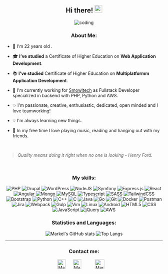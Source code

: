 <div align = "center"> 

  ## Hi there! <img src='https://github.com/TheDudeThatCode/TheDudeThatCode/blob/master/Assets/Hi.gif' width='24px' height='24px'>
  
  ![coding](https://user-images.githubusercontent.com/76633510/121884082-cac5d400-cd12-11eb-9511-f790b2fe1787.gif)
   ### About Me:
</div>

- 🎂 I'm 22 years old . 

- 🎓 **I’ve studied** a Certificate of Higher Education on **Web Application Development**.

- 📚 **I've studied** Certificate of Higher Education on **Multiplatformm Application Development**.

- 🦉  I'm currently working for [Smowltech](https://smowl.net/es/) as Fullstack Developer specialized in backend with PHP, Python and AWS.

- ✨ I'm passionate, creative, enthusiastic, dedicated, open minded and I love teamworking!

- 💡 I'm always learning new things.

- 🎵 In my free time I love playing music, reading and hanging out with my friends.
  
<br>

> *Quality means doing it right when no one is looking - Henry Ford.*

<br>

  <div align = "center"> 
  
   ### My skills:
   
   <img alt="PHP" src="https://img.shields.io/badge/PHP-777BB4?style=for-the-badge&logo=php&logoColor=white">
   <img alt="Drupal" src="https://img.shields.io/badge/Drupal-blue.svg?style=for-the-badge&logo=drupal&logoColor=white">
   <img alt="WordPress" src="https://img.shields.io/badge/WordPress-violet.svg?style=for-the-badge&logo=wordpress&logoColor=white">

   <img alt="NodeJS" src="https://img.shields.io/badge/node.js-6DA55F?style=for-the-badge&logo=node.js&logoColor=white"/>
   <img alt="Symfony" src="https://img.shields.io/badge/symfony-%23000000.svg?style=for-the-badge&logo=symfony&logoColor=white">
   <img alt="Express.js" src="https://img.shields.io/badge/express.js-%23404d59.svg?style=for-the-badge&logo=express&logoColor=%2361DAFB"/>
   <img alt="React" src="https://img.shields.io/badge/react-%2320232a.svg?style=for-the-badge&logo=react&logoColor=%2361DAFB"/>
   <img alt="Angular" src="https://img.shields.io/badge/angular-%23DD0031.svg?style=for-the-badge&logo=angular&logoColor=white"/>
   <img alt="Mongo" src="https://img.shields.io/badge/MongoDB-4EA94B?style=for-the-badge&logo=mongodb&logoColor=white" />
   <img alt="MySQL" src="https://img.shields.io/badge/mysql-%2300f.svg?style=for-the-badge&logo=mysql&logoColor=white" />
   <img alt="Typescript" src="https://img.shields.io/badge/typescript-%23007ACC.svg?style=for-the-badge&logo=typescript&logoColor=white">

   <img alt="SASS" src="https://img.shields.io/badge/SASS-hotpink.svg?style=for-the-badge&logo=SASS&logoColor=white"/>
   <img alt="TailwindCSS" src="https://img.shields.io/badge/tailwindcss-%2338B2AC.svg?style=for-the-badge&logo=tailwind-css&logoColor=white"/>
   <img alt="Bootstrap" src="https://img.shields.io/badge/bootstrap-%23563D7C.svg?style=for-the-badge&logo=bootstrap&logoColor=white"/>
  
   <img alt="Python" src="https://img.shields.io/badge/Python-3776AB?style=for-the-badge&logo=python&logoColor=white">
   <img alt="C++" src="https://img.shields.io/badge/C%2B%2B-00599C?style=for-the-badge&logo=c%2B%2B&logoColor=white">
   <img alt="C" src="https://img.shields.io/badge/c-%2300599C.svg?style=for-the-badge&logo=c&logoColor=white"/>
   <img alt="Java" src="https://img.shields.io/badge/Java-ED8B00?style=for-the-badge&logo=java&logoColor=white">
   <img alt="Go" src="https://img.shields.io/badge/GO-5C2D91?style=for-the-badge&logo=go&logoColor=white">
  
   <img alt="Git" src="https://img.shields.io/badge/Git-F05032?style=for-the-badge&logo=git&logoColor=white">
   <img alt="Docker" src="https://img.shields.io/badge/Docker-blue?style=for-the-badge&logo=docker&logoColor=white">
   <img alt="Postman" src="https://img.shields.io/badge/Postman-FF6C37?style=for-the-badge&logo=postman&logoColor=white">
   <img alt="Jira" src="https://img.shields.io/badge/jira-%230A0FFF.svg?style=for-the-badge&logo=jira&logoColor=white"> 
   <img alt="Webpack" src="https://img.shields.io/badge/webpack-%238DD6F9.svg?style=for-the-badge&logo=webpack&logoColor=black" />
   <img alt="Gulp" src="https://img.shields.io/badge/GULP-%23CF4647.svg?style=for-the-badge&logo=gulp&logoColor=white" />

   <img alt="Vim" src="https://img.shields.io/badge/VIM-%2311AB00.svg?style=for-the-badge&logo=vim&logoColor=white"/>
   <img alt="Linux" src="https://img.shields.io/badge/Linux-FCC624?style=for-the-badge&logo=linux&logoColor=black">
   <img alt="Android" src="https://img.shields.io/badge/Android-3DDC84?style=for-the-badge&logo=android&logoColor=white">
  
   <img alt="HTML5" src="https://img.shields.io/badge/HTML5-E34F26?style=for-the-badge&logo=html5&logoColor=white">
   <img alt="CSS" src="https://img.shields.io/badge/CSS-239120?&style=for-the-badge&logo=css3&logoColor=white">
   <img alt="JavaScript" src="https://img.shields.io/badge/JavaScript-F7DF1E?style=for-the-badge&logo=javascript&logoColor=black">
   <img alt="jQuery" src="https://img.shields.io/badge/jquery-%230769AD.svg?style=for-the-badge&logo=jquery&logoColor=white"/>

   <img alt="AWS" src="https://img.shields.io/badge/AWS-%23FF9900.svg?style=for-the-badge&logo=amazon-aws&logoColor=white"/>


</div>

<div align='center'>
 <h3> Statistics and Languages:</h3>
  
![Markel's GitHub stats](https://github-readme-stats.vercel.app/api?username=markelca&show_icons=true&theme=radical)
![Top Langs](https://github-readme-stats.vercel.app/api/top-langs/?username=markelca&layout=compact&&theme=radical)
</div>

---
  
  <div align="center">
  <h3>Contact me:</h3>
  <a href="https://www.linkedin.com/in/markel-cuesta/"
  style="text-decoration:none">
    <img align="center" width="26px" src="https://www.vectorlogo.zone/logos/linkedin/linkedin-icon.svg" alt="Markel's Linkedin profile" height="30" width="30">
  </a>
   <a href="mailto:cuestaarribas.markel@gmail.com"
   style="text-decoration:none">
    <img align="center" width="26px" src="https://www.vectorlogo.zone/logos/gmail/gmail-icon.svg" 
    alt="Markel's mail" height="30" width="30" hspace="20">
  </a>
  <a href="https://medium.com/@markelca"
  style="text-decoration:none">
    <img align="center" src="https://user-images.githubusercontent.com/76633510/190863011-dd5b6187-6cee-4264-b9e0-cbf69ac2782f.png" 
    alt="Markel's Blog" height="30" width="30" hspace="20">
  </a> 

</div>

